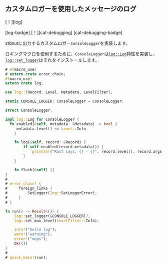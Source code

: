 ## <!--Log messages with a custom logger--> カスタムロガーを使用したメッセージのログ

<!--[!][log]-->
[！][log]
<!--[log-badge] [!][cat-debugging]-->
[log-badge] [！][cat-debugging]
[cat-debugging-badge]
<!--Implements a custom logger `ConsoleLogger` which prints to stdout.-->
stdoutに出力するカスタムロガー`ConsoleLogger`を実装します。
<!--In order to use the logging macros, `ConsoleLogger` implements the [`log::Log`] trait and [`log::set_logger`] installs it.-->
ロギングマクロを使用するために、`ConsoleLogger`は[`log::Log`]特性を実装し、[`log::set_logger`]はそれをインストールします。

```rust
# #[macro_use]
# extern crate error_chain;
#[macro_use]
extern crate log;

use log::{Record, Level, Metadata, LevelFilter};

static CONSOLE_LOGGER: ConsoleLogger = ConsoleLogger;

struct ConsoleLogger;

impl log::Log for ConsoleLogger {
  fn enabled(&self, metadata: &Metadata) -> bool {
     metadata.level() <= Level::Info
    }

    fn log(&self, record: &Record) {
        if self.enabled(record.metadata()) {
            println!("Rust says: {} - {}", record.level(), record.args());
        }
    }

    fn flush(&self) {}
}
#
# error_chain! {
#     foreign_links {
#         SetLogger(log::SetLoggerError);
#     }
# }

fn run() -> Result<()> {
    log::set_logger(&CONSOLE_LOGGER)?;
    log::set_max_level(LevelFilter::Info);

    info!("hello log");
    warn!("warning");
    error!("oops");
    Ok(())
}
#
# quick_main!(run);
```

<!--[`log::Log`]: https://docs.rs/log/*/log/trait.Log.html
 [`log::set_logger`]: https://docs.rs/log/*/log/fn.set_logger.html
-->
[`log::Log`]: https://docs.rs/log/*/log/trait.Log.html
 [`log::set_logger`]: https://docs.rs/log/*/log/fn.set_logger.html

